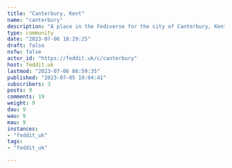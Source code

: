 ```yaml
---
title: "Canterbury, Kent" 
name: "canterbury"
description: "A place in the Fediverse for the city of Canterbury, Kent (UK).We welcome posts relating to: - Local news. - Upcoming events. - Local photography. - Questions about the city. - Discussions on local matters.Rules: - Be nice to people. - Don't post sensitive information about yourself or others. - Don't post anything illegal.Image attributions: - [Icon](https://commons.wikimedia.org/wiki/File:Canterbury_Arms.svg) - [Banner by WyrdLight.com](https://en.wikipedia.org/wiki/Canterbury_Cathedral#/media/File:Canterbury-cathedral-wyrdlight.jpg)"
type: community
date: "2023-07-06 18:29:25"
draft: false
nsfw: false
actor_id: "https://feddit.uk/c/canterbury"
host: feddit.uk
lastmod: "2023-07-06 08:59:35"
published: "2023-07-05 19:04:41"
subscribers: 3
posts: 9
comments: 19
weight: 9
dau: 9
wau: 9
mau: 9
instances:
- "feddit_uk"
tags: 
- "feddit_uk"

---
```

